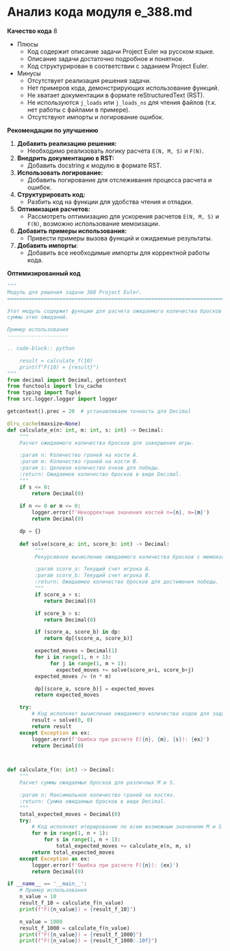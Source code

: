 # Анализ кода модуля e_388.md

**Качество кода**
8
-  Плюсы
    -  Код содержит описание задачи Project Euler на русском языке.
    -  Описание задачи достаточно подробное и понятное.
    -  Код структурирован в соответствии с заданием Project Euler.
-  Минусы
    -  Отсутствует реализация решения задачи.
    -  Нет примеров кода, демонстрирующих использование функций.
    -  Не хватает документации в формате reStructuredText (RST).
    -  Не используются `j_loads` или `j_loads_ns` для чтения файлов (т.к. нет работы с файлами в примере).
    -  Отсутствуют импорты и логирование ошибок.

**Рекомендации по улучшению**

1.  **Добавить реализацию решения:**
    - Необходимо реализовать логику расчета `E(N, M, S)` и `F(N)`.
2.  **Внедрить документацию в RST:**
    -  Добавить docstring к модулю в формате RST.
3.  **Использовать логирование:**
    -  Добавить логирование для отслеживания процесса расчета и ошибок.
4.  **Структурировать код:**
    -  Разбить код на функции для удобства чтения и отладки.
5.  **Оптимизация расчетов:**
    -  Рассмотреть оптимизацию для ускорения расчетов `E(N, M, S)` и `F(N)`, возможно использование мемоизации.
6.  **Добавить примеры использования:**
     - Привести примеры вызова функций и ожидаемые результаты.
7. **Добавить импорты**:
    - Добавить все необходимые импорты для корректной работы кода.

**Оптимизированный код**

```python
"""
Модуль для решения задачи 388 Project Euler.
=========================================================================================

Этот модуль содержит функции для расчета ожидаемого количества бросков для завершения игры в кости и
суммы этих ожиданий.

Пример использования
--------------------

.. code-block:: python

    result = calculate_f(10)
    print(f"F(10) = {result}")
"""
from decimal import Decimal, getcontext
from functools import lru_cache
from typing import Tuple
from src.logger.logger import logger

getcontext().prec = 20  # устанавливаем точность для Decimal

@lru_cache(maxsize=None)
def calculate_e(n: int, m: int, s: int) -> Decimal:
    """
    Расчет ожидаемого количества бросков для завершения игры.

    :param n: Количество граней на кости A.
    :param m: Количество граней на кости B.
    :param s: Целевое количество очков для победы.
    :return: Ожидаемое количество бросков в виде Decimal.
    """
    if s <= 0:
        return Decimal(0)
    
    if n <= 0 or m <= 0:
        logger.error(f'Некорректные значения костей n={n}, m={m}')
        return Decimal(0)

    dp = {}
    
    def solve(score_a: int, score_b: int) -> Decimal:
         """
         Рекурсивное вычисление ожидаемого количества бросков с мемоизацией.

         :param score_a: Текущий счет игрока A.
         :param score_b: Текущий счет игрока B.
         :return: Ожидаемое количество бросков для достижения победы.
         """
         if score_a > s:
            return Decimal(0)

         if score_b > s:
            return Decimal(0)

         if (score_a, score_b) in dp:
            return dp[(score_a, score_b)]

         expected_moves = Decimal(1)
         for i in range(1, n + 1):
              for j in range(1, m + 1):
                expected_moves += solve(score_a+i, score_b+j)
         expected_moves /= (n * m)

         dp[(score_a, score_b)] = expected_moves
         return expected_moves

    try:
        # Код исполняет вычисление ожидаемого количества ходов для заданных n, m, s
        result = solve(0, 0)
        return result
    except Exception as ex:
        logger.error(f'Ошибка при расчете E({n}, {m}, {s}): {ex}')
        return Decimal(0)



def calculate_f(n: int) -> Decimal:
    """
    Расчет суммы ожидаемых бросков для различных M и S.

    :param n: Максимальное количество граней на костях.
    :return: Сумма ожидаемых бросков в виде Decimal.
    """
    total_expected_moves = Decimal(0)
    try:
        # Код исполняет итерирование по всем возможным значениям M и S
        for m in range(1, n + 1):
            for s in range(1, n + 1):
                total_expected_moves += calculate_e(n, m, s)
        return total_expected_moves
    except Exception as ex:
        logger.error(f'Ошибка при расчете F({n}): {ex}')
        return Decimal(0)

if __name__ == '__main__':
    # Пример использования
    n_value = 10
    result_f_10 = calculate_f(n_value)
    print(f"F({n_value}) = {result_f_10}")

    n_value = 1000
    result_f_1000 = calculate_f(n_value)
    print(f"F({n_value}) = {result_f_1000}")
    print(f"F({n_value}) = {result_f_1000:.10f}")
```